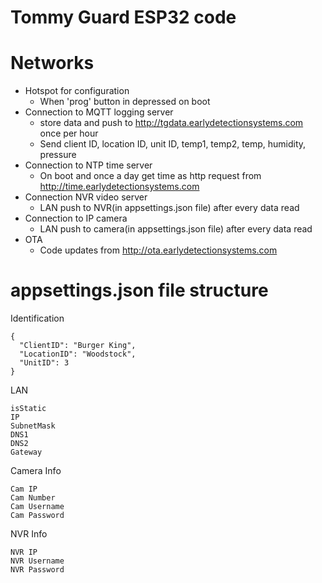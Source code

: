 # Tommy Guard ESP32 code

# Networks
- Hotspot for configuration
  - When 'prog' button in depressed on boot
- Connection to MQTT logging server
  - store data and push to http://tgdata.earlydetectionsystems.com once per hour
  - Send client ID, location ID, unit ID, temp1, temp2, temp, humidity, pressure
- Connection to NTP time server
  - On boot and once a day get time as http request from http://time.earlydetectionsystems.com
- Connection NVR video server
  - LAN push to NVR(in appsettings.json file) after every data read
- Connection to IP camera
  - LAN push to camera(in appsettings.json file) after every data read
- OTA
  - Code updates from http://ota.earlydetectionsystems.com
  
# appsettings.json file structure
Identification
```
{
  "ClientID": "Burger King",
  "LocationID": "Woodstock",
  "UnitID": 3
}
```

LAN
```
isStatic
IP
SubnetMask
DNS1
DNS2
Gateway
```

Camera Info
```
Cam IP
Cam Number
Cam Username
Cam Password
```

NVR Info
```
NVR IP
NVR Username
NVR Password
```


